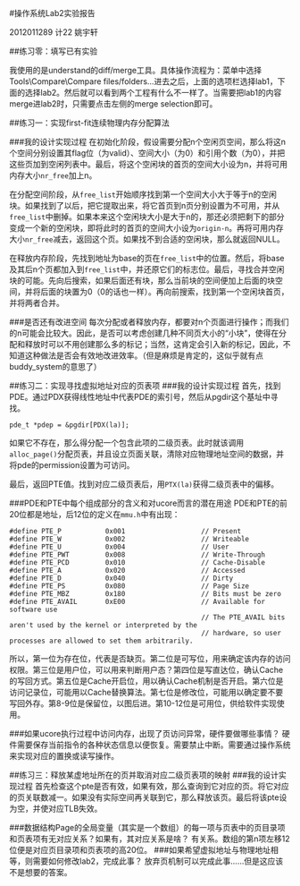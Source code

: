#操作系统Lab2实验报告

2012011289
计22
姚宇轩

##练习零：填写已有实验

我使用的是understand的diff/merge工具。具体操作流程为：菜单中选择Tools\Compare\Compare files/folders...进去之后，上面的选项栏选择lab1，下面的选择lab2。然后就可以看到两个工程有什么不一样了。当需要把lab1的内容merge进lab2时，只需要点击左侧的merge selection即可。

##练习一：实现first-fit连续物理内存分配算法

###我的设计实现过程
在初始化阶段，假设需要分配n个空闲页空间，那么将这n个空间分别设置其flag位（为valid）、空间大小（为0）和引用个数（为0），并把这些页加到空闲列表中。最后，将这个空闲块的首页的空间大小设为n，并将可用内存大小`nr_free`加上n。

在分配空间阶段，从`free_list`开始顺序找到第一个空间大小大于等于n的空闲块。如果找到了以后，把它提取出来，将它首页到n页分别设置为不可用，并从`free_list`中删掉。如果本来这个空闲块大小是大于n的，那还必须把剩下的部分变成一个新的空闲块，即将此时的首页的空间大小设为`origin-n`。再将可用内存大小`nr_free`减去，返回这个页。如果找不到合适的空闲块，那么就返回NULL。

在释放内存阶段，先找到地址为base的页在`free_list`中的位置。然后，将base及其后n个页都加入到`free_list`中，并还原它们的标志位。最后，寻找合并空闲块的可能。先向后搜索，如果后面还有块，那么当前块的空间便加上后面的块空间，并将后面的块置为0（0的话也一样）。再向前搜索，找到第一个空闲块首页，并将两者合并。

###是否还有改进空间
每次分配或者释放内存，都要对n个页面进行操作；而我们的n可能会比较大。因此，是否可以考虑创建几种不同页大小的“小块”，使得在分配和释放时可以不用创建那么多的标记；当然，这肯定会引入新的标记，因此，不知道这种做法是否会有效地改进效率。（但是麻烦是肯定的，这似乎就有点buddy_system的意思了）



##练习二：实现寻找虚拟地址对应的页表项
###我的设计实现过程
首先，找到PDE。通过PDX获得线性地址中代表PDE的索引号，然后从pgdir这个基址中寻找。

	pde_t *pdep = &pgdir[PDX(la)];

如果它不存在，那么得分配一个包含此项的二级页表。此时就该调用`alloc_page()`分配页表，并且设立页面关联，清除对应物理地址空间的数据，并将pde的permission设置为可访问。

最后，返回PTE值。找到对应二级页表后，用`PTX(la)`获得二级页表中的偏移。

###PDE和PTE中每个组成部分的含义和对ucore而言的潜在用途
PDE和PTE的前20位都是地址，后12位的定义在`mmu.h`中有出现：

    #define PTE_P           0x001                   // Present
    #define PTE_W           0x002                   // Writeable
    #define PTE_U           0x004                   // User
    #define PTE_PWT         0x008                   // Write-Through
    #define PTE_PCD         0x010                   // Cache-Disable
    #define PTE_A           0x020                   // Accessed
    #define PTE_D           0x040                   // Dirty
    #define PTE_PS          0x080                   // Page Size
    #define PTE_MBZ         0x180                   // Bits must be zero
    #define PTE_AVAIL       0xE00                   // Available for software use
                                                    // The PTE_AVAIL bits aren't used by the kernel or interpreted by the
                                                    // hardware, so user processes are allowed to set them arbitrarily.

所以，第一位为存在位，代表是否缺页。第二位是可写位，用来确定该内存的访问权限。第三位是用户位，可以用来判断用户态？第四位是写直达位，确认Cache的写回方式。第五位是Cache开启位，用以确认Cache机制是否开启。第六位是访问记录位，可能用以Cache替换算法。第七位是修改位，可能用以确定要不要写回外存。第8-9位是保留位，以图后进。第10-12位是可用位，供给软件实现使用。

###如果ucore执行过程中访问内存，出现了页访问异常，硬件要做哪些事情？
硬件需要保存当前指令的各种状态信息以便恢复。需要禁止中断。需要通过操作系统来实现对应的置换或读写操作。

##练习三：释放某虚地址所在的页并取消对应二级页表项的映射
###我的设计实现过程
首先检查这个pte是否有效，如果有效，那么查询到它对应的页。将它对应的页关联数减一。如果没有实际空间再关联到它，那么释放该页。最后将该pte设为空，并使对应TLB失效。



###数据结构Page的全局变量（其实是一个数组）的每一项与页表中的页目录项和页表项有无对应关系？如果有，其对应关系是啥？
有关系。数组的第n项左移12位便是对应页目录项和页表项的高20位。
###如果希望虚拟地址与物理地址相等，则需要如何修改lab2，完成此事？
放弃页机制可以完成此事……但是这应该不是想要的答案。

